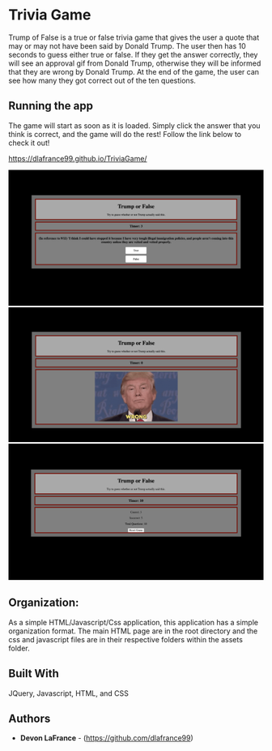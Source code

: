 # Trivia Game
Trump of False is a true or false trivia game that gives the user a quote that may or may not have been said by Donald Trump. The user then has 10 seconds to guess either true or false. If they get the answer correctly, they will see an approval gif from Donald Trump, otherwise they will be informed that they are wrong by Donald Trump. At the end of the game, the user can see how many they got correct out of the ten questions.   

## Running the app 
The game will start as soon as it is loaded. Simply click the answer that you think is correct, and the game will do the rest! Follow the link below to check it out!

https://dlafrance99.github.io/TriviaGame/


![Layout](https://raw.githubusercontent.com/dlafrance99/TriviaGame/master/assets/images/Screen%20Shot%202020-01-16%20at%202.19.18%20PM.png)
![Wrong Answer](https://raw.githubusercontent.com/dlafrance99/TriviaGame/master/assets/images/Screen%20Shot%202020-01-16%20at%202.19.42%20PM.png)
![Scores Screen](https://raw.githubusercontent.com/dlafrance99/TriviaGame/master/assets/images/Screen%20Shot%202020-01-16%20at%202.20.13%20PM.png)


## Organization:

As a simple HTML/Javascript/Css application, this application has a simple organization format. The main HTML page are in the root directory and the css and javascript files are in their respective folders within the assets folder.

## Built With
JQuery, Javascript, HTML, and CSS


## Authors

* **Devon LaFrance** - (https://github.com/dlafrance99)